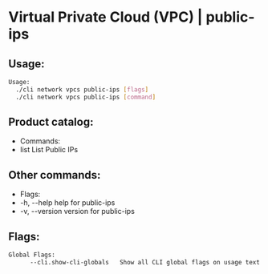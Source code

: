 # Virtual Private Cloud (VPC) | public-ips

## Usage:
```bash
Usage:
  ./cli network vpcs public-ips [flags]
  ./cli network vpcs public-ips [command]
```

## Product catalog:
- Commands:
- list        List Public IPs

## Other commands:
- Flags:
- -h, --help      help for public-ips
- -v, --version   version for public-ips

## Flags:
```bash
Global Flags:
      --cli.show-cli-globals   Show all CLI global flags on usage text
```


